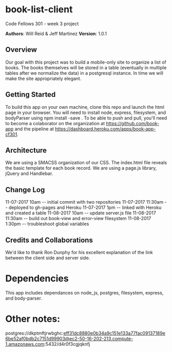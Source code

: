 # book-list-client
Code Fellows 301 - week 3 project

**Authors**: Will Reid & Jeff Martinez
**Version**: 1.0.1

## Overview
Our goal with this project was to build a mobile-only site to organize a list of books.  The books themselves will be stored in a table (eventually in multiple tables after we normalize the data) in a postgresql instance.  In time we will make the site appropriately elegant.

## Getting Started
To build this app on your own machine, clone this repo and launch the html page in your browser. You will need to install node, express, filesystem, and bodyParser using npm install -save <library>.  To be able to push and pull, you'll need to become a colaborator on the organization at https://github.com/book-app and the pipeline at https://dashboard.heroku.com/apps/book-app-cf301.

## Architecture
We are using a SMACSS organization of our CSS. The index.html file reveals the basic template for each book record.  We are using a page.js library, jQuery and Handlebar.

## Change Log
11-07-2017 10am -- initial commit with two repositories
11-07-2017 11:30am -- deployed to gh-pages and Heroku
11-07-2017 1pm -- linked with Heroku and created a table
11-08-2017 10am -- update server.js file
11-08-2017 11:30am -- build out book-view and error-view filesystem
11-08-2017 1:30pm -- troubleshoot global variables

## Credits and Collaborations
We'd like to thank Ron Dunphy for his excellent explanation of the link between the client side and server side.


# Dependencies
This app includes dependances on node_js, postgres, filesystem, express, and body-parser.

# Other notes:
postgres://dkptmftjrwbghc:eff31dc8880e0b34a9c151e133a77fac09137189e6be52af0bdb2c7151d99903@ec2-50-16-202-213.compute-1.amazonaws.com:5432/d4r0f3cgjqknfj
